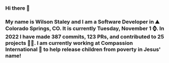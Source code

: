### Hi there 👋

### My name is Wilson Staley and I am a Software Developer in ⛰ Colorado Springs, CO.  It is currently Tuesday, November 1 ⌚. In 2022 I have made 387 commits, 123 PRs, and contributed to 25 projects 👨‍💻. I am currently working at Compassion International 🏢 to help release children from poverty in Jesus' name!